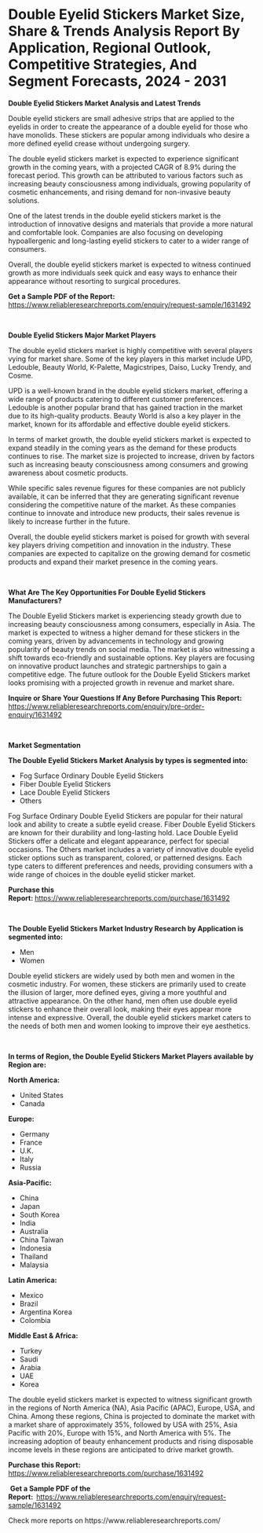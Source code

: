 <p><h1>Double Eyelid Stickers Market Size, Share & Trends Analysis Report By Application, Regional Outlook, Competitive Strategies, And Segment Forecasts, 2024 - 2031</h1></p><p><strong>Double Eyelid Stickers Market Analysis and Latest Trends</strong></p>
<p><p>Double eyelid stickers are small adhesive strips that are applied to the eyelids in order to create the appearance of a double eyelid for those who have monolids. These stickers are popular among individuals who desire a more defined eyelid crease without undergoing surgery.</p><p>The double eyelid stickers market is expected to experience significant growth in the coming years, with a projected CAGR of 8.9% during the forecast period. This growth can be attributed to various factors such as increasing beauty consciousness among individuals, growing popularity of cosmetic enhancements, and rising demand for non-invasive beauty solutions.</p><p>One of the latest trends in the double eyelid stickers market is the introduction of innovative designs and materials that provide a more natural and comfortable look. Companies are also focusing on developing hypoallergenic and long-lasting eyelid stickers to cater to a wider range of consumers.</p><p>Overall, the double eyelid stickers market is expected to witness continued growth as more individuals seek quick and easy ways to enhance their appearance without resorting to surgical procedures.</p></p>
<p><strong>Get a Sample PDF of the Report:&nbsp;</strong> <a href="https://www.reliableresearchreports.com/enquiry/request-sample/1631492">https://www.reliableresearchreports.com/enquiry/request-sample/1631492</a></p>
<p>&nbsp;</p>
<p><strong>Double Eyelid Stickers Major Market Players</strong></p>
<p><p>The double eyelid stickers market is highly competitive with several players vying for market share. Some of the key players in this market include UPD, Ledouble, Beauty World, K-Palette, Magicstripes, Daiso, Lucky Trendy, and Cosme.</p><p>UPD is a well-known brand in the double eyelid stickers market, offering a wide range of products catering to different customer preferences. Ledouble is another popular brand that has gained traction in the market due to its high-quality products. Beauty World is also a key player in the market, known for its affordable and effective double eyelid stickers.</p><p>In terms of market growth, the double eyelid stickers market is expected to expand steadily in the coming years as the demand for these products continues to rise. The market size is projected to increase, driven by factors such as increasing beauty consciousness among consumers and growing awareness about cosmetic products.</p><p>While specific sales revenue figures for these companies are not publicly available, it can be inferred that they are generating significant revenue considering the competitive nature of the market. As these companies continue to innovate and introduce new products, their sales revenue is likely to increase further in the future.</p><p>Overall, the double eyelid stickers market is poised for growth with several key players driving competition and innovation in the industry. These companies are expected to capitalize on the growing demand for cosmetic products and expand their market presence in the coming years.</p></p>
<p>&nbsp;</p>
<p><strong>What Are The Key Opportunities For Double Eyelid Stickers Manufacturers?</strong></p>
<p><p>The Double Eyelid Stickers market is experiencing steady growth due to increasing beauty consciousness among consumers, especially in Asia. The market is expected to witness a higher demand for these stickers in the coming years, driven by advancements in technology and growing popularity of beauty trends on social media. The market is also witnessing a shift towards eco-friendly and sustainable options. Key players are focusing on innovative product launches and strategic partnerships to gain a competitive edge. The future outlook for the Double Eyelid Stickers market looks promising with a projected growth in revenue and market share.</p></p>
<p><strong>Inquire or Share Your Questions If Any Before Purchasing This Report:</strong> <a href="https://www.reliableresearchreports.com/enquiry/pre-order-enquiry/1631492">https://www.reliableresearchreports.com/enquiry/pre-order-enquiry/1631492</a></p>
<p>&nbsp;</p>
<p><strong>Market Segmentation</strong></p>
<p><strong>The Double Eyelid Stickers Market Analysis by types is segmented into:</strong></p>
<p><ul><li>Fog Surface Ordinary Double Eyelid Stickers</li><li>Fiber Double Eyelid Stickers</li><li>Lace Double Eyelid Stickers</li><li>Others</li></ul></p>
<p><p>Fog Surface Ordinary Double Eyelid Stickers are popular for their natural look and ability to create a subtle eyelid crease. Fiber Double Eyelid Stickers are known for their durability and long-lasting hold. Lace Double Eyelid Stickers offer a delicate and elegant appearance, perfect for special occasions. The Others market includes a variety of innovative double eyelid sticker options such as transparent, colored, or patterned designs. Each type caters to different preferences and needs, providing consumers with a wide range of choices in the double eyelid sticker market.</p></p>
<p><strong>Purchase this Report:&nbsp;</strong><a href="https://www.reliableresearchreports.com/purchase/1631492">https://www.reliableresearchreports.com/purchase/1631492</a></p>
<p>&nbsp;</p>
<p><strong>The Double Eyelid Stickers Market Industry Research by Application is segmented into:</strong></p>
<p><ul><li>Men</li><li>Women</li></ul></p>
<p><p>Double eyelid stickers are widely used by both men and women in the cosmetic industry. For women, these stickers are primarily used to create the illusion of larger, more defined eyes, giving a more youthful and attractive appearance. On the other hand, men often use double eyelid stickers to enhance their overall look, making their eyes appear more intense and expressive. Overall, the double eyelid stickers market caters to the needs of both men and women looking to improve their eye aesthetics.</p></p>
<p>&nbsp;</p>
<p><strong>In terms of Region, the Double Eyelid Stickers Market Players available by Region are:</strong></p>
<p>
    <p> <strong> North America: </strong>
        <ul>
            <li>United States</li>
            <li>Canada</li>
        </ul>
        </p> 
    <p> <strong> Europe: </strong>
        <ul>
            <li>Germany</li>
            <li>France</li>
            <li>U.K.</li>
            <li>Italy</li>
            <li>Russia</li>
        </ul>
        </p> 
    <p> <strong> Asia-Pacific: </strong>
        <ul>
            <li>China</li>
            <li>Japan</li>
            <li>South Korea</li>
            <li>India</li>
            <li>Australia</li>
            <li>China Taiwan</li>
            <li>Indonesia</li>
            <li>Thailand</li>
            <li>Malaysia</li>
        </ul>
        </p> 
    <p> <strong> Latin America: </strong>
        <ul>
            <li>Mexico</li>
            <li>Brazil</li>
            <li>Argentina Korea</li>
            <li>Colombia</li>
        </ul>
        </p> 
    <p> <strong> Middle East & Africa: </strong>
        <ul>
            <li>Turkey</li>
            <li>Saudi</li>
            <li>Arabia</li>
            <li>UAE</li>
            <li>Korea</li>
        </ul>
    </p>
    </p>
<p><p>The double eyelid stickers market is expected to witness significant growth in the regions of North America (NA), Asia Pacific (APAC), Europe, USA, and China. Among these regions, China is projected to dominate the market with a market share of approximately 35%, followed by USA with 25%, Asia Pacific with 20%, Europe with 15%, and North America with 5%. The increasing adoption of beauty enhancement products and rising disposable income levels in these regions are anticipated to drive market growth.</p></p>
<p><strong>Purchase this Report: </strong><a href="https://www.reliableresearchreports.com/purchase/1631492">https://www.reliableresearchreports.com/purchase/1631492</a></p>
<p>&nbsp;<strong>Get a Sample PDF of the Report:&nbsp;&nbsp;</strong><a href="https://www.reliableresearchreports.com/enquiry/request-sample/1631492">https://www.reliableresearchreports.com/enquiry/request-sample/1631492</a></p>
<p><strong></strong></p>
<p>Check more reports on https://www.reliableresearchreports.com/</p>